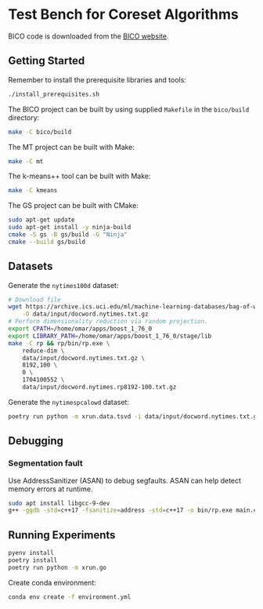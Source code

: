 # Test Bench for Coreset Algorithms

BICO code is downloaded from the [BICO website](https://ls2-www.cs.tu-dortmund.de/grav/en/bico#references).

## Getting Started

Remember to install the prerequisite libraries and tools:

```bash
./install_prerequisites.sh
```

The BICO project can be built by using supplied `Makefile` in the `bico/build` directory:

```bash
make -C bico/build
```

The MT project can be built with Make:

```bash
make -C mt
```

The k-means++ tool can be built with Make:

```bash
make -C kmeans
```

The GS project can be built with CMake:

```bash
sudo apt-get update
sudo apt-get install -y ninja-build
cmake -S gs -B gs/build -G "Ninja"
cmake --build gs/build
```

## Datasets

Generate the `nytimes100d` dataset:

```bash
# Download file
wget https://archive.ics.uci.edu/ml/machine-learning-databases/bag-of-words/docword.nytimes.txt.gz \
    -O data/input/docword.nytimes.txt.gz
# Perform dimensionality reduction via random projection.
export CPATH=/home/omar/apps/boost_1_76_0
export LIBRARY_PATH=/home/omar/apps/boost_1_76_0/stage/lib
make -C rp && rp/bin/rp.exe \
    reduce-dim \
    data/input/docword.nytimes.txt.gz \
    8192,100 \
    0 \
    1704100552 \
    data/input/docword.nytimes.rp8192-100.txt.gz
```

Generate the `nytimespcalowd` dataset:

```bash
poetry run python -m xrun.data.tsvd -i data/input/docword.nytimes.txt.gz -d 10,20,30,40,50
```

## Debugging

### Segmentation fault

Use AddressSanitizer (ASAN) to debug segfaults. ASAN can help detect memory errors at runtime.

```bash
sudo apt install libgcc-9-dev
g++ -ggdb -std=c++17 -fsanitize=address -std=c++17 -o bin/rp.exe main.cpp
```


## Running Experiments

```bash
pyenv install
poetry install
poetry run python -m xrun.go
```

Create conda environment:

```bash
conda env create -f environment.yml 
```
